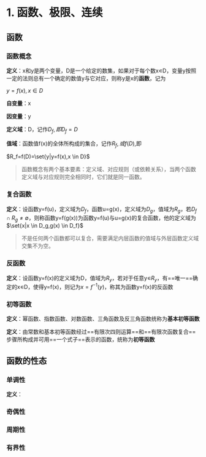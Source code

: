 # 1. 函数、极限、连续

## 函数

### 函数概念

**定义**：x和y是两个变量，D是一个给定的数集，如果对于每个数x∊D，变量y按照一定的法则总有一个确定的数值y与它对应，则称y是x的**函数**，记为

$y=f(x),x \in D$

**自变量**：x

**因变量**：y

**定义域**：D，记作$D_f,即D_f=D$

**值域**：函数值f(x)的全体所构成的集合，记作$R_f,或f(D),$即

$R_f=f(D)=\set{y|y=f(x),x \in D}$

> 函数概念有两个基本要素：定义域、对应规则（或依赖关系），当两个函数定义域与对应规则完全相同时，它们就是同一函数。

### 复合函数

**定义**：设函数y=f(u)，定义域为$D_f$，函数u=g(x)，定义域为$D_g$，值域为$R_g$，若$D_f \cap R_g \ne \emptyset$，则称函数y=f(g(x))为函数y=f(u)与u=g(x)的复合函数，他的定义域为$\set{x|x \in D_g,g(x) \in D_f}$

> 不是任何两个函数都可以复合，需要满足内层函数的值域与外层函数定义域交集不为空。

### 反函数

**定义**：设函数y=f(x)的定义域为D，值域为$R_y$，若对于任意y∊$R_y$，有==唯一==确定的x∊D，使得y=f(x)，则记为$x=f^{-1}(y)$，称其为函数y=f(x)的反函数

### 初等函数

**定义**：幂函数、指数函数、对数函数、三角函数及反三角函数统称为**基本初等函数**

**定义**：由常数和基本初等函数经过==有限次四则运算==和==有限次函数复合==步骤所构成并可用==一个式子==表示的函数，统称为**初等函数**

## 函数的性态

### 单调性

**定义**：

### 奇偶性

### 周期性

### 有界性
